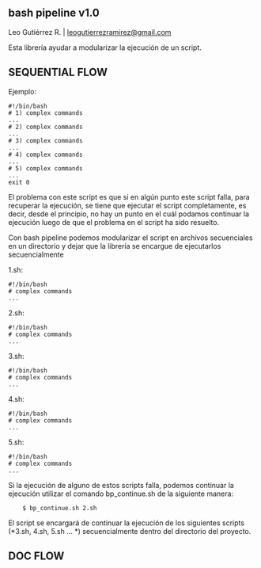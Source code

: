 bash pipeline v1.0
------------------
Leo Gutiérrez R. | leogutierrezramirez@gmail.com

Esta librería ayudar a modularizar la ejecución de un script.

## SEQUENTIAL FLOW

Ejemplo:

```
#!/bin/bash
# 1) complex commands
...
# 2) complex commands
...
# 3) complex commands
...
# 4) complex commands
...
# 5) complex commands
...
exit 0
```

El problema con este script es que si en algún punto este script falla, para recuperar la ejecución, se tiene que ejecutar
el script completamente, es decir, desde el principio, no hay un punto en el cuál podamos continuar la ejecución luego de 
que el problema en el script ha sido resuelto.

Con bash pipeline podemos modularizar el script en archivos secuenciales en un directorio y dejar que la
librería se encargue de ejecutarlos secuencialmente

1.sh:
```
#!/bin/bash
# complex commands
...
```

2.sh:
```
#!/bin/bash
# complex commands
...
```

3.sh:
```
#!/bin/bash
# complex commands
...
```

4.sh:
```
#!/bin/bash
# complex commands
...
```

5.sh:
```
#!/bin/bash
# complex commands
...
```

Si la ejecución de alguno de estos scripts falla, podemos continuar la ejecución utilizar el comando bp_continue.sh de la siguiente
manera:
```
	$ bp_continue.sh 2.sh
```

El script se encargará de continuar la ejecución de los siguientes scripts (*3.sh, 4.sh, 5.sh ... *) secuencialmente 
dentro del directorio del proyecto.

## DOC FLOW
